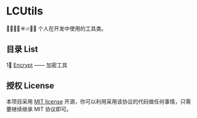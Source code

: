 # LCUtils
🎈🎅🎉🎄☀️🔥🐤🐔
个人在开发中使用的工具类。



## 目录 List
1⃣️ [Encrypt](https://github.com/LeoiOS/LCUtils/tree/master/Encrypt) —— 加密工具



## 授权 License
本项目采用 [MIT license](http://opensource.org/licenses/MIT) 开源，你可以利用采用该协议的代码做任何事情，只需要继续继承 MIT 协议即可。